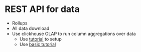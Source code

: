 # REST API for data
- Rollups
- All data download
- Use clickhouse OLAP to run column aggregations over data
    - Use [tutorial](https://github.com/jneo8/clickhouse-setup) to setup
    - Use [basic tutorial](https://pingbin.com/2021/11/quickly-deploy-clickhouse-docker-server/)